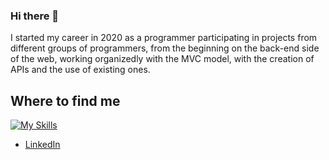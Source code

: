 ### Hi there 👋

I started my career in 2020 as a programmer participating in projects from different groups of programmers, from the beginning on the back-end side of the web, working organizedly
with the MVC model, with the creation of APIs and the use of existing ones.

## Where to find me

[![My Skills](https://skillicons.dev/icons?i=js,html,css)](https://skillicons.dev)

- [LinkedIn](https://www.linkedin.com/in/rafael-martinez-691539127/)
